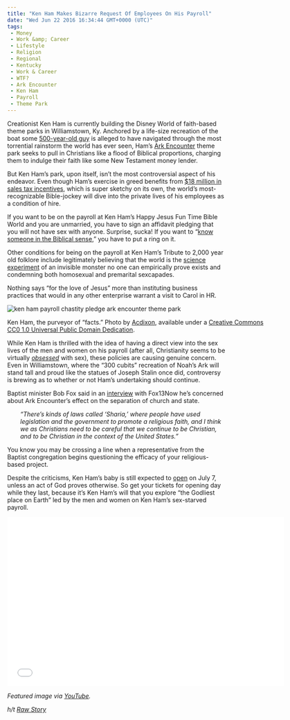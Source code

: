 ```yaml
---
title: "Ken Ham Makes Bizarre Request Of Employees On His Payroll"
date: "Wed Jun 22 2016 16:34:44 GMT+0000 (UTC)"
tags: 
 - Money
 - Work &amp; Career
 - Lifestyle
 - Religion
 - Regional
 - Kentucky
 - Work & Career
 - WTF?
 - Ark Encounter
 - Ken Ham
 - Payroll
 - Theme Park
---
```

<p>Creationist Ken Ham is currently building the Disney World of faith-based theme parks in Williamstown, Ky. Anchored by a life-size recreation of the boat some <a href="https://www.biblegateway.com/passage/?search=Genesis+5:32-10:1" onclick="__gaTracker(&apos;send&apos;, &apos;event&apos;, &apos;outbound-article&apos;, &apos;https://www.biblegateway.com/passage/?search=Genesis+5:32-10:1&apos;, &apos;500-year-old guy&apos;);">500-year-old guy</a> is alleged to have navigated through the most torrential rainstorm the world has ever seen, Ham&#x2019;s <a href="https://arkencounter.com/" onclick="__gaTracker(&apos;send&apos;, &apos;event&apos;, &apos;outbound-article&apos;, &apos;https://arkencounter.com/&apos;, &apos;Ark Encounter&apos;);">Ark Encounter</a> theme park seeks to pull in Christians like a flood of Biblical proportions, charging them to indulge their faith like some New Testament money lender.</p><p><!-- Quick Adsense WordPress Plugin: http://quicksense.net/ --></p><p>But Ken Ham&#x2019;s park, upon itself, isn&#x2019;t the most controversial aspect of his endeavor. Even though Ham&#x2019;s exercise in greed benefits from <a href="http://www.kentucky.com/news/state/article73971147.html" onclick="__gaTracker(&apos;send&apos;, &apos;event&apos;, &apos;outbound-article&apos;, &apos;http://www.kentucky.com/news/state/article73971147.html&apos;, &apos;$18 million in sales tax incentives&apos;);">$18 million in sales tax incentives</a>, which is super sketchy on its own, the world&#x2019;s most-recognizable Bible-jockey will dive into the private lives of his employees as a condition of hire.</p><p>If you want to be on the payroll at Ken Ham&#x2019;s Happy Jesus Fun Time Bible World and you are unmarried, you have to sign an affidavit pledging that you will not have sex with anyone. Surprise, sucka! If you want to &#x201C;<a href="http://kingsenglish.info/2011/01/24/knowing-in-the-biblical-sense/" onclick="__gaTracker(&apos;send&apos;, &apos;event&apos;, &apos;outbound-article&apos;, &apos;http://kingsenglish.info/2011/01/24/knowing-in-the-biblical-sense/&apos;, &apos;know someone in the Biblical sense&apos;);">know someone in the Biblical sense</a>,&#x201D; you have to put a ring on it.</p><p>Other conditions for being on the payroll at Ken Ham&#x2019;s Tribute to 2,000 year old folklore include legitimately believing that the world is the <a href="https://www.biblegateway.com/passage/?search=Genesis+1&amp;version=KJV" onclick="__gaTracker(&apos;send&apos;, &apos;event&apos;, &apos;outbound-article&apos;, &apos;https://www.biblegateway.com/passage/?search=Genesis+1&amp;version=KJV&apos;, &apos;science experiment&apos;);">science experiment</a> of an invisible monster no one can empirically prove exists and condemning both homosexual and premarital sexcapades.</p><p>Nothing says &#x201C;for the love of Jesus&#x201D; more than instituting business practices that would in any other enterprise warrant a visit to Carol in HR.</p><div id="attachment_138574" style="width: 610px" class="wp-caption aligncenter"><img class="size-large wp-image-138574" src="http://i2.wp.com/cdn.liberalamerica.org/wp-content/uploads/2016/06/Ken_Ham_speaking-600x572.jpg?resize=600%2C572" alt="ken ham payroll chastity pledge ark encounter theme park" srcset="http://cdn.liberalamerica.org/wp-content/uploads/2016/06/Ken_Ham_speaking.jpg 600w, http://cdn.liberalamerica.org/wp-content/uploads/2016/06/Ken_Ham_speaking.jpg 64w, http://cdn.liberalamerica.org/wp-content/uploads/2016/06/Ken_Ham_speaking.jpg 350w, http://cdn.liberalamerica.org/wp-content/uploads/2016/06/Ken_Ham_speaking.jpg 68w, http://cdn.liberalamerica.org/wp-content/uploads/2016/06/Ken_Ham_speaking.jpg 30w, http://cdn.liberalamerica.org/wp-content/uploads/2016/06/Ken_Ham_speaking.jpg 629w" sizes="(max-width: 600px) 100vw, 600px" data-recalc-dims="1">
<p class="wp-caption-text">Ken Ham, the purveyor of &#x201C;facts.&#x201D; Photo by <a href="https://commons.wikimedia.org/wiki/File:Ken_Ham_speaking.jpg" onclick="__gaTracker(&apos;send&apos;, &apos;event&apos;, &apos;outbound-article&apos;, &apos;https://commons.wikimedia.org/wiki/File:Ken_Ham_speaking.jpg&apos;, &apos;Acdixon&apos;);">Acdixon</a>, available under a <a href="https://creativecommons.org/publicdomain/zero/1.0/deed.en" onclick="__gaTracker(&apos;send&apos;, &apos;event&apos;, &apos;outbound-article&apos;, &apos;https://creativecommons.org/publicdomain/zero/1.0/deed.en&apos;, &apos;Creative Commons CC0 1.0 Universal Public Domain Dedication&apos;);">Creative Commons CC0 1.0 Universal Public Domain Dedication</a>.</p>
</div><p>While Ken Ham is thrilled with the idea of having a direct view into the sex lives of the men and women on his payroll (after all, Christianity seems to be virtually&#xA0;<em><a href="http://www.alternet.org/perverse-obsessions-right-wing-patriarchal-christians" onclick="__gaTracker(&apos;send&apos;, &apos;event&apos;, &apos;outbound-article&apos;, &apos;http://www.alternet.org/perverse-obsessions-right-wing-patriarchal-christians&apos;, &apos;obsessed&apos;);">obsessed</a>&#xA0;</em>with sex), these policies are causing genuine concern. Even in Williamstown, where the &#x201C;300 cubits&#x201D; recreation of Noah&#x2019;s Ark will stand tall and proud like the statues of Joseph Stalin once did, controversy is brewing as to whether or not Ham&#x2019;s undertaking should continue.</p><p>Baptist minister Bob Fox said in an <a href="http://fox13now.com/2016/06/21/state-supports-noahs-ark-theme-park-not-all-residents-on-board/" onclick="__gaTracker(&apos;send&apos;, &apos;event&apos;, &apos;outbound-article&apos;, &apos;http://fox13now.com/2016/06/21/state-supports-noahs-ark-theme-park-not-all-residents-on-board/&apos;, &apos;interview&apos;);">interview</a> with Fox13Now he&#x2019;s concerned about Ark Encounter&#x2019;s effect on the separation of church and state.</p><p style="padding-left: 30px"><em>&#x201C;There&#x2019;s kinds of laws called &#x2018;Sharia,&#x2019; where people have used legislation and the government to promote a religious faith, and I think we as Christians need to be careful that we continue to be Christian, and to be Christian in the context of the United States.&#x201D;</em></p><p>You know you may be crossing a line when a representative from the Baptist congregation begins questioning the efficacy of your religious-based project.</p><p><!-- Quick Adsense WordPress Plugin: http://quicksense.net/ --></p><p>Despite the criticisms, Ken Ham&#x2019;s baby is still expected to <a href="http://www.rawstory.com/2015/11/noahs-ark-creationist-theme-park-in-kentucky-to-open-july-2016-founder/" onclick="__gaTracker(&apos;send&apos;, &apos;event&apos;, &apos;outbound-article&apos;, &apos;http://www.rawstory.com/2015/11/noahs-ark-creationist-theme-park-in-kentucky-to-open-july-2016-founder/&apos;, &apos;open&apos;);">open</a> on July 7, unless an act of God proves otherwise. So get your tickets for opening day while they last, because it&#x2019;s Ken Ham&#x2019;s will that you explore &#x201C;the Godliest place on Earth&#x201D; led by the men and women on Ken Ham&#x2019;s sex-starved payroll.</p><p><span class="embed-youtube" style="text-align:center; display: block;"><iframe class="youtube-player" type="text/html" width="640" height="390" src="//www.youtube.com/embed/gKyQFKYw0es?version=3&amp;rel=1&amp;fs=1&amp;autohide=2&amp;showsearch=0&amp;showinfo=1&amp;iv_load_policy=1&amp;wmode=transparent" allowfullscreen="true" style="border:0;"></iframe></span></p><p><em>Featured image via <a href="https://www.youtube.com/watch?v=VKqPyeXoSFI" onclick="__gaTracker(&apos;send&apos;, &apos;event&apos;, &apos;outbound-article&apos;, &apos;https://www.youtube.com/watch?v=VKqPyeXoSFI&apos;, &apos;YouTube&apos;);">YouTube</a>.</em></p><p><em>h/t <a href="http://www.rawstory.com/2016/06/creationist-ken-ham-makes-unmarried-noahs-ark-employees-sign-chastity-vows-before-hiring-them/" onclick="__gaTracker(&apos;send&apos;, &apos;event&apos;, &apos;outbound-article&apos;, &apos;http://www.rawstory.com/2016/06/creationist-ken-ham-makes-unmarried-noahs-ark-employees-sign-chastity-vows-before-hiring-them/&apos;, &apos;Raw Story&apos;);">Raw Story</a></em></p><div style="font-size:0px;height:0px;line-height:0px;margin:0;padding:0;clear:both"></div>